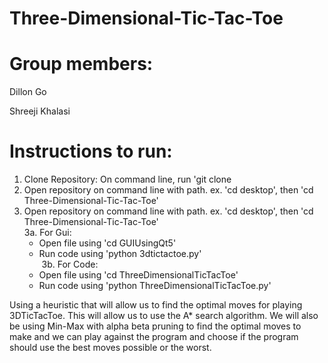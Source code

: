 # Three-Dimensional-Tic-Tac-Toe

# Group members:

Dillon Go 

Shreeji Khalasi


# Instructions to run:
1. Clone Repository: On command line, run 'git clone <link>
2. Open repository on command line with path.  ex. 'cd desktop', then 'cd Three-Dimensional-Tic-Tac-Toe'
3. Open repository on command line with path.  ex. 'cd desktop', then 'cd Three-Dimensional-Tic-Tac-Toe' <br />
3a. For Gui:
     - Open file using 'cd GUIUsingQt5'
     - Run code using 'python 3dtictactoe.py' <br />
&nbsp;3b. For Code:
     - Open file using 'cd ThreeDimensionalTicTacToe'
     - Run code using 'python ThreeDimensionalTicTacToe.py'

Using a heuristic that will allow us to find the optimal
moves for playing 3DTicTacToe. This will allow us to use the A* search algorithm. We
will also be using Min-Max with alpha beta pruning to find the optimal moves to make
and we can play against the program and choose if the program should use the best
moves possible or the worst.
